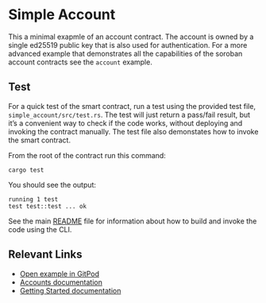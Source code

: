 # Simple Account
This a minimal exapmle of an account contract. The account is owned by a single ed25519 public key that is also used for authentication. For a more advanced example that demonstrates all the capabilities of the soroban account contracts see the `account` example.


## Test
For a quick test of the smart contract, run a test using the provided test file, `simple_account/src/test.rs`. The test will just return a pass/fail result, but it’s a convenient way to check if the code works, without deploying and invoking the contract manually. The test file also demonstates how to invoke the smart contract. 

From the root of the contract run this command:

```
cargo test
```

You should see the output:

```
running 1 test
test test::test ... ok
```

See the main [README](../README.md) file for information about how to build and invoke the code using the CLI.

## Relevant Links
- [Open example in GitPod](https://gitpod.io/#https://github.com/stellar/soroban-examples)
- [Accounts documentation](https://developers.stellar.org/docs/learn/fundamentals/stellar-data-structures/accounts)
- [Getting Started documentation](https://developers.stellar.org/docs/build/smart-contracts/getting-started)

